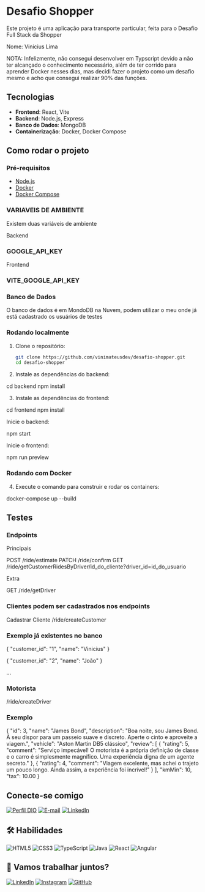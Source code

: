 # Desafio Shopper

Este projeto é uma aplicação para transporte particular, feita para o Desafio Full Stack da Shopper

Nome: Vinicius Lima

NOTA: Infelizmente, não consegui desenvolver em Typscript devido a não ter alcançado o conhecimento necessário, além de ter corrido para aprender Docker nesses dias, mas decidi fazer o projeto como um desafio mesmo e acho que consegui realizar 90% das funções.

## Tecnologias

- **Frontend**: React, Vite
- **Backend**: Node.js, Express
- **Banco de Dados**: MongoDB
- **Containerização**: Docker, Docker Compose

## Como rodar o projeto

### Pré-requisitos

- [Node.js](https://nodejs.org/)
- [Docker](https://www.docker.com/)
- [Docker Compose](https://docs.docker.com/compose/)

### VARIAVEIS DE AMBIENTE

Existem duas variáveis de ambiente

Backend

### GOOGLE_API_KEY

Frontend

### VITE_GOOGLE_API_KEY

### Banco de Dados

O banco de dados é em MondoDB na Nuvem, podem utilizar o meu onde já está cadastrado os usuários de testes


### Rodando localmente

1. Clone o repositório:

   ```bash
   git clone https://github.com/vinimateusdev/desafio-shopper.git
   cd desafio-shopper

2. Instale as dependências do backend:

cd backend
npm install

3. Instale as dependências do frontend:

cd frontend
npm install

Inicie o backend:

npm start

Inicie o frontend:

npm run preview

### Rodando com Docker

4. Execute o comando para construir e rodar os containers:

docker-compose up --build

## Testes

### Endpoints

Principais

POST /ride/estimate
PATCH /ride/confirm
GET /ride/getCustomerRidesByDriver/id_do_cliente?driver_id=id_do_usuario

Extra

GET /ride/getDriver

### Clientes podem ser cadastrados nos endpoints

Cadastrar Cliente
/ride/createCustomer

### Exemplo já existentes no banco

{
  "customer_id": "1",
  "name": "Vinicius"
}

{
  "customer_id": "2",
  "name": "João"
}

...

### Motorista
/ride/createDriver

### Exemplo

{
  "id": 3,
  "name": "James Bond",
  "description": "Boa noite, sou James Bond. À seu dispor para um passeio suave e discreto. Aperte o cinto e aproveite a viagem.",
  "vehicle": "Aston Martin DB5 clássico",
  "review": [
    {
      "rating": 5,
      "comment": "Serviço impecável! O motorista é a própria definição de classe e o carro é simplesmente magnífico. Uma experiência digna de um agente secreto."
    },
    {
      "rating": 4,
      "comment": "Viagem excelente, mas achei o trajeto um pouco longo. Ainda assim, a experiência foi incrível!"
    }
  ],
  "kmMin": 10,
  "tax": 10.00
}

## Conecte-se comigo

[![Perfil DIO](https://img.shields.io/badge/-Meu%20Perfil%20na%20DIO-30A3DC?style=for-the-badge)](https://web.dio.me/users/viniciusmateus_dev?tab=skills)
[![E-mail](https://img.shields.io/badge/-Email-000?style=for-the-badge&logo=microsoft-outlook&logoColor=E94D5F)](mailto:viniciusmateus.dev@gmail.com)
[![LinkedIn](https://img.shields.io/badge/LinkedIn-000?style=for-the-badge&logo=linkedin&logoColor=0E76A8)](https://www.linkedin.com/in/vinicius-mateus-924807181/)

## 🛠 Habilidades

![HTML5](https://img.shields.io/badge/HTML5-000?style=for-the-badge&logo=html5)
![CSS3](https://img.shields.io/badge/CSS3-000?style=for-the-badge&logo=css3&logoColor=264CE4)
![TypeScript](https://img.shields.io/badge/TypeScript-000?style=for-the-badge&logo=typescript)
![Java](https://img.shields.io/badge/Java-000?style=for-the-badge&logo=java)
![React](https://img.shields.io/badge/React-000?style=for-the-badge&logo=react)
![Angular](https://img.shields.io/badge/Angular-000?style=for-the-badge&logo=angular&logoColor=C3002F)

## 🔗 Vamos trabalhar juntos?
[![LinkedIn](https://img.shields.io/badge/LinkedIn-000?style=for-the-badge&logo=linkedin&logoColor=0E76A8)](https://www.linkedin.com/in/vinicius-mateus-924807181/)
[![Instagram](https://img.shields.io/badge/Instagram-000?style=for-the-badge&logo=instagram)](https://www.instagram.com/viniciuslimadev/)
[![GitHub](https://img.shields.io/badge/GitHub-181717.svg?style=for-the-badge&logo=GitHub&logoColor=white)](https://github.com/vinimateuslima)